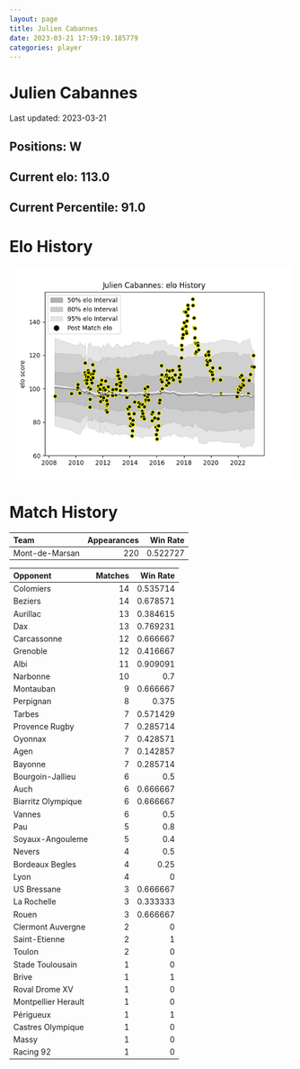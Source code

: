 ```yaml
---  
layout: page  
title: Julien Cabannes  
date: 2023-03-21 17:59:19.185779  
categories: player  
---
```

# Julien Cabannes


Last updated: 2023-03-21
## Positions: W

## Current elo: 113.0

## Current Percentile: 91.0

# Elo History


![elo history](history_JulienCabannes.png)
# Match History


| Team           |   Appearances |   Win Rate |
|:---------------|--------------:|-----------:|
| Mont-de-Marsan |           220 |   0.522727 |

| Opponent            |   Matches |   Win Rate |
|:--------------------|----------:|-----------:|
| Colomiers           |        14 |   0.535714 |
| Beziers             |        14 |   0.678571 |
| Aurillac            |        13 |   0.384615 |
| Dax                 |        13 |   0.769231 |
| Carcassonne         |        12 |   0.666667 |
| Grenoble            |        12 |   0.416667 |
| Albi                |        11 |   0.909091 |
| Narbonne            |        10 |   0.7      |
| Montauban           |         9 |   0.666667 |
| Perpignan           |         8 |   0.375    |
| Tarbes              |         7 |   0.571429 |
| Provence Rugby      |         7 |   0.285714 |
| Oyonnax             |         7 |   0.428571 |
| Agen                |         7 |   0.142857 |
| Bayonne             |         7 |   0.285714 |
| Bourgoin-Jallieu    |         6 |   0.5      |
| Auch                |         6 |   0.666667 |
| Biarritz Olympique  |         6 |   0.666667 |
| Vannes              |         6 |   0.5      |
| Pau                 |         5 |   0.8      |
| Soyaux-Angouleme    |         5 |   0.4      |
| Nevers              |         4 |   0.5      |
| Bordeaux Begles     |         4 |   0.25     |
| Lyon                |         4 |   0        |
| US Bressane         |         3 |   0.666667 |
| La Rochelle         |         3 |   0.333333 |
| Rouen               |         3 |   0.666667 |
| Clermont Auvergne   |         2 |   0        |
| Saint-Etienne       |         2 |   1        |
| Toulon              |         2 |   0        |
| Stade Toulousain    |         1 |   0        |
| Brive               |         1 |   1        |
| Roval Drome XV      |         1 |   0        |
| Montpellier Herault |         1 |   0        |
| Périgueux           |         1 |   1        |
| Castres Olympique   |         1 |   0        |
| Massy               |         1 |   0        |
| Racing 92           |         1 |   0        |